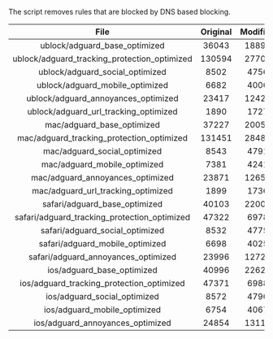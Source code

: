 The script removes rules that are blocked by DNS based blocking.


| File | Original | Modified |
|:----:|:-----:|:-----:|
| ublock/adguard_base_optimized | 36043 | 18895 |
| ublock/adguard_tracking_protection_optimized | 130594 | 27703 |
| ublock/adguard_social_optimized | 8502 | 4756 |
| ublock/adguard_mobile_optimized | 6682 | 4006 |
| ublock/adguard_annoyances_optimized | 23417 | 12423 |
| ublock/adguard_url_tracking_optimized | 1890 | 1727 |
| mac/adguard_base_optimized | 37227 | 20056 |
| mac/adguard_tracking_protection_optimized | 131451 | 28481 |
| mac/adguard_social_optimized | 8543 | 4791 |
| mac/adguard_mobile_optimized | 7381 | 4241 |
| mac/adguard_annoyances_optimized | 23871 | 12653 |
| mac/adguard_url_tracking_optimized | 1899 | 1736 |
| safari/adguard_base_optimized | 40103 | 22004 |
| safari/adguard_tracking_protection_optimized | 47322 | 6978 |
| safari/adguard_social_optimized | 8532 | 4775 |
| safari/adguard_mobile_optimized | 6698 | 4025 |
| safari/adguard_annoyances_optimized | 23996 | 12726 |
| ios/adguard_base_optimized | 40996 | 22628 |
| ios/adguard_tracking_protection_optimized | 47371 | 6988 |
| ios/adguard_social_optimized | 8572 | 4796 |
| ios/adguard_mobile_optimized | 6754 | 4067 |
| ios/adguard_annoyances_optimized | 24854 | 13118 |